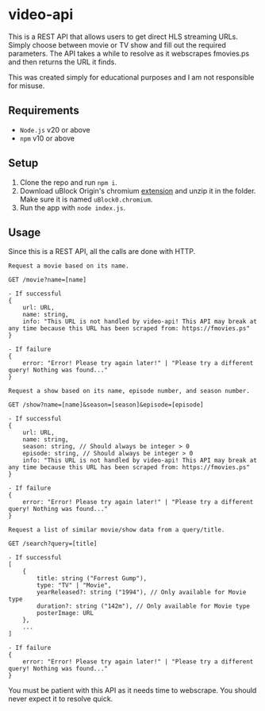 # video-api
This is a REST API that allows users to get direct HLS streaming URLs. Simply choose between movie or TV show and fill out the required parameters. The API takes a while to resolve as it webscrapes fmovies.ps and then returns the URL it finds.

This was created simply for educational purposes and I am not responsible for misuse.

## Requirements
- `Node.js` v20 or above
- `npm` v10 or above

## Setup
1. Clone the repo and run `npm i`.
2. Download uBlock Origin's chromium [extension](https://github.com/gorhill/uBlock/releases/download/1.58.0/uBlock0_1.58.0.chromium.zip) and unzip it in the folder. Make sure it is named `uBlock0.chromium`.
3. Run the app with `node index.js`.

## Usage
Since this is a REST API, all the calls are done with HTTP.
```
Request a movie based on its name.

GET /movie?name=[name]

- If successful
{
    url: URL,
    name: string,
    info: "This URL is not handled by video-api! This API may break at any time because this URL has been scraped from: https://fmovies.ps"
}

- If failure
{
    error: "Error! Please try again later!" | "Please try a different query! Nothing was found..."
}
```
```
Request a show based on its name, episode number, and season number.

GET /show?name=[name]&season=[season]&episode=[episode]

- If successful
{
    url: URL,
    name: string,
    season: string, // Should always be integer > 0
    episode: string, // Should always be integer > 0
    info: "This URL is not handled by video-api! This API may break at any time because this URL has been scraped from: https://fmovies.ps"
}

- If failure
{
    error: "Error! Please try again later!" | "Please try a different query! Nothing was found..."
}
```
```
Request a list of similar movie/show data from a query/title.

GET /search?query=[title]

- If successful
[
    {
        title: string ("Forrest Gump"),
        type: "TV" | "Movie",
        yearReleased?: string ("1994"), // Only available for Movie type
        duration?: string ("142m"), // Only available for Movie type
        posterImage: URL
    },
    ...
]

- If failure
{
    error: "Error! Please try again later!" | "Please try a different query! Nothing was found..."
}
```

<p color="red">You must be patient with this API as it needs time to webscrape. You should never expect it to resolve quick.</p>